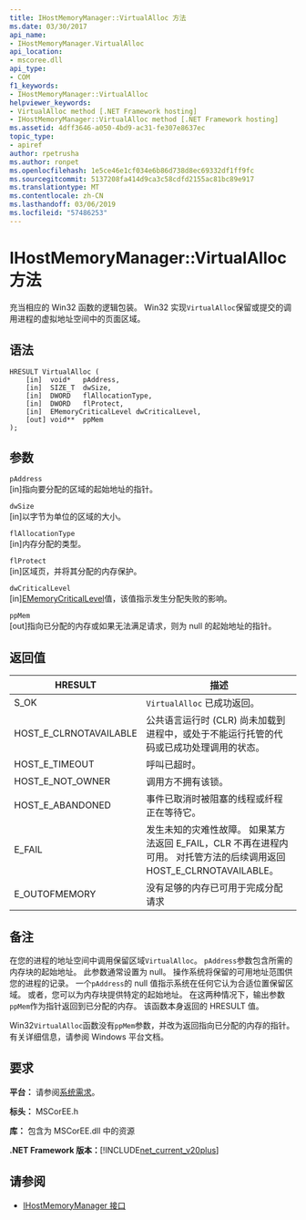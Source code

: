 ```yaml
---
title: IHostMemoryManager::VirtualAlloc 方法
ms.date: 03/30/2017
api_name:
- IHostMemoryManager.VirtualAlloc
api_location:
- mscoree.dll
api_type:
- COM
f1_keywords:
- IHostMemoryManager::VirtualAlloc
helpviewer_keywords:
- VirtualAlloc method [.NET Framework hosting]
- IHostMemoryManager::VirtualAlloc method [.NET Framework hosting]
ms.assetid: 4dff3646-a050-4bd9-ac31-fe307e8637ec
topic_type:
- apiref
author: rpetrusha
ms.author: ronpet
ms.openlocfilehash: 1e5ce46e1cf034e6b86d738d8ec69332df1ff9fc
ms.sourcegitcommit: 5137208fa414d9ca3c58cdfd2155ac81bc89e917
ms.translationtype: MT
ms.contentlocale: zh-CN
ms.lasthandoff: 03/06/2019
ms.locfileid: "57486253"
---
```

# <a name="ihostmemorymanagervirtualalloc-method"></a>IHostMemoryManager::VirtualAlloc 方法
充当相应的 Win32 函数的逻辑包装。 Win32 实现`VirtualAlloc`保留或提交的调用进程的虚拟地址空间中的页面区域。  
  
## <a name="syntax"></a>语法  
  
```  
HRESULT VirtualAlloc (  
    [in]  void*   pAddress,  
    [in]  SIZE_T  dwSize,  
    [in]  DWORD   flAllocationType,  
    [in]  DWORD   flProtect,  
    [in]  EMemoryCriticalLevel dwCriticalLevel,  
    [out] void**  ppMem  
);  
```  
  
## <a name="parameters"></a>参数  
 `pAddress`  
 [in]指向要分配的区域的起始地址的指针。  
  
 `dwSize`  
 [in]以字节为单位的区域的大小。  
  
 `flAllocationType`  
 [in]内存分配的类型。  
  
 `flProtect`  
 [in]区域页，并将其分配的内存保护。  
  
 `dwCriticalLevel`  
 [in][EMemoryCriticalLevel](../../../../docs/framework/unmanaged-api/hosting/ememorycriticallevel-enumeration.md)值，该值指示发生分配失败的影响。  
  
 `ppMem`  
 [out]指向已分配的内存或如果无法满足请求，则为 null 的起始地址的指针。  
  
## <a name="return-value"></a>返回值  
  
|HRESULT|描述|  
|-------------|-----------------|  
|S_OK|`VirtualAlloc` 已成功返回。|  
|HOST_E_CLRNOTAVAILABLE|公共语言运行时 (CLR) 尚未加载到进程中，或处于不能运行托管的代码或已成功处理调用的状态。|  
|HOST_E_TIMEOUT|呼叫已超时。|  
|HOST_E_NOT_OWNER|调用方不拥有该锁。|  
|HOST_E_ABANDONED|事件已取消时被阻塞的线程或纤程正在等待它。|  
|E_FAIL|发生未知的灾难性故障。 如果某方法返回 E_FAIL，CLR 不再在进程内可用。 对托管方法的后续调用返回 HOST_E_CLRNOTAVAILABLE。|  
|E_OUTOFMEMORY|没有足够的内存已可用于完成分配请求|  
  
## <a name="remarks"></a>备注  
 在您的进程的地址空间中调用保留区域`VirtualAlloc`。 `pAddress`参数包含所需的内存块的起始地址。 此参数通常设置为 null。 操作系统将保留的可用地址范围供您的进程的记录。 一个`pAddress`的 null 值指示系统在任何它认为合适位置保留区域。 或者，您可以为内存块提供特定的起始地址。 在这两种情况下，输出参数`ppMem`作为指针返回到已分配的内存。 该函数本身返回的 HRESULT 值。  
  
 Win32`VirtualAlloc`函数没有`ppMem`参数，并改为返回指向已分配的内存的指针。 有关详细信息，请参阅 Windows 平台文档。  
  
## <a name="requirements"></a>要求  
 **平台：** 请参阅[系统需求](../../../../docs/framework/get-started/system-requirements.md)。  
  
 **标头：** MSCorEE.h  
  
 **库：** 包含为 MSCorEE.dll 中的资源  
  
 **.NET Framework 版本：**[!INCLUDE[net_current_v20plus](../../../../includes/net-current-v20plus-md.md)]  
  
## <a name="see-also"></a>请参阅
- [IHostMemoryManager 接口](../../../../docs/framework/unmanaged-api/hosting/ihostmemorymanager-interface.md)

